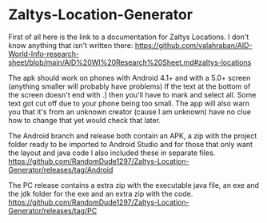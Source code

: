 # Zaltys-Location-Generator

First of all here is the link to a documentation for Zaltys Locations. I don't know anything that isn't written there:
https://github.com/valahraban/AID-World-Info-research-sheet/blob/main/AID%20WI%20Research%20Sheet.md#zaltys-locations

The apk should work on phones with Android 4.1+ and with a 5.0+ screen (anything smaller will probably have problems)
If the text at the bottom of the screen doesn't end with .] then you'll have to mark and select all. Some text got cut off due to your phone being too small.
The app will also warn you that it's from an unknown creator (cause I am unknown) have no clue how to change that yet would check that later.

The Android branch and release both contain an APK, a zip with the project folder ready to be imported to Android Studio and for those that only want the layout and java code I also included these in separate files.
https://github.com/RandomDude1297/Zaltys-Location-Generator/releases/tag/Android

The PC release contains a extra zip with the executable java file, an exe and the jdk folder for the exe and an extra zip with the code.
https://github.com/RandomDude1297/Zaltys-Location-Generator/releases/tag/PC
